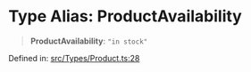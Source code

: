 # Type Alias: ProductAvailability

> **ProductAvailability**: `"in stock"`

Defined in: [src/Types/Product.ts:28](https://github.com/Fokusdotid/Baileys/blob/d7495b24bcd136e35724329fba661cfcc0bc8eed/src/Types/Product.ts#L28)
